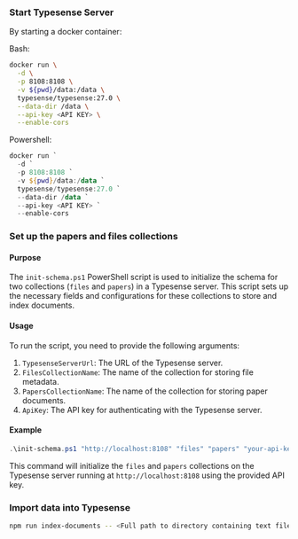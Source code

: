 
### Start Typesense Server

By starting a docker container:

Bash:
```bash
docker run \
  -d \
  -p 8108:8108 \
  -v ${pwd}/data:/data \
  typesense/typesense:27.0 \
  --data-dir /data \
  --api-key <API KEY> \
  --enable-cors
```

Powershell:
```powershell
docker run `
  -d `
  -p 8108:8108 `
  -v ${pwd}/data:/data `
  typesense/typesense:27.0 `
  --data-dir /data `
  --api-key <API KEY> `
  --enable-cors
```

### Set up the papers and files collections

#### Purpose
The `init-schema.ps1` PowerShell script is used to initialize the schema for two collections (`files` and `papers`) in a Typesense server. This script sets up the necessary fields and configurations for these collections to store and index documents.

#### Usage
To run the script, you need to provide the following arguments:
1. `TypesenseServerUrl`: The URL of the Typesense server.
2. `FilesCollectionName`: The name of the collection for storing file metadata.
3. `PapersCollectionName`: The name of the collection for storing paper documents.
4. `ApiKey`: The API key for authenticating with the Typesense server.

#### Example
```powershell
.\init-schema.ps1 "http://localhost:8108" "files" "papers" "your-api-key"
```

This command will initialize the `files` and `papers` collections on the Typesense server running at `http://localhost:8108` using the provided API key.

  
### Import data into Typesense

```bash
npm run index-documents -- <Full path to directory containing text files> <Scraped Session file> <Typesense server url> <Files collection name> <Api key>
```
